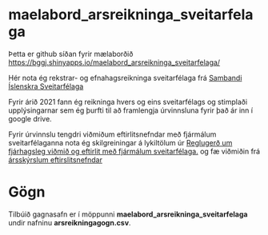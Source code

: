 # maelabord_arsreikninga_sveitarfelaga


Þetta er github síðan fyrir mælaborðið https://bggj.shinyapps.io/maelabord_arsreikninga_sveitarfelaga/

Hér nota ég rekstrar- og efnahagsreikninga sveitarfélaga frá [Sambandi Íslenskra Sveitarfélaga](https://www.samband.is/verkefnin/fjarmal/talnaefni/arsreikningar-sveitarfelaga/)


Fyrir árið 2021 fann ég reikninga hvers og eins sveitarfélags og stimplaði upplýsingarnar sem ég þurfti til að framlengja úrvinnsluna fyrir það ár inn í google drive. 


Fyrir úrvinnslu tengdri viðmiðum eftirlitsnefndar með fjármálum sveitarfélaganna nota ég skilgreiningar á lykiltölum úr [Reglugerð um fjárhagsleg viðmið og eftirlit með fjármálum sveitarfélaga.](https://island.is/reglugerdir/nr/0502-2012) og fæ viðmiðin frá [ársskýrslum eftirslitsnefndar](https://www.stjornarradid.is/verkefni/sveitarstjornir-og-byggdamal/sveitarstjornarmal/fjarmal-sveitarfelaga/eftirlitsnefnd-med-fjarmalum-sveitarfelaga/)


# Gögn

Tilbúið gagnasafn er í möppunni **maelabord_arsreikninga_sveitarfelaga** undir nafninu **arsreikningagogn.csv**.